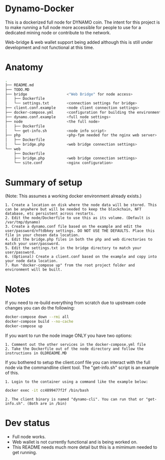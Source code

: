 # Dynamo-Docker

This is a dockerized full node for DYNAMO coin. The intent for this project is to make running a full node more accessible for people to use for a dedicated mining node or contribute to the network.

Web-bridge & web wallet support being added although this is still under development and not functional at this time.


# Anatomy

```bash
.
├── README.md
├── TODO.MD
├── bridge                  <"Web Bridge" for node access>
│   ├── Dockerfile
│   └── settings.txt        <connection settings for bridge>
├── client.conf.example     <node client connection settings>
├── docker-compose.yml      <configuration for building the environment>
├── dynamo.conf.example     <full node settings>
├── node                    <the full node>
│   ├── Dockerfile
│   └── get-info.sh         <node info script>
├── php                     <php-fpm needed for the nginx web server>
│   ├── Dockerfile
│   └── bridge.php          <web bridge connection settings>
└── web
    ├── Dockerfile
    ├── bridge.php          <web bridge connection settings>
    └── site.conf           <nginx configuration>
```

# Summary of setup
(Note: This assumes a working docker environment already exists.)

    1. Create a location on disk where the node data will be stored. This can be anywhere but will be needed to keep the blockchain, NFT database, etc persistent across restarts.
    2. Edit the node/Dockerfile to use this as its volume. (Default is /var/tmp/dynamo)
    3. Create a dynamo.conf file based on the example and edit the user/password/nftdbkey settings. DO NOT USE THE DEFAULTS. Place this file in your chosen data location.
    4. Edit the bridge.php files in both the php and web directories to match your user/password.
    5. Edit the settings.txt in the bridge directory to match your user/password.
    6. (Optional) Create a client.conf based on the example and copy into your node data location.
    7. Run "docker-compose up" from the root project folder and environment will be built.

# Notes

If you need to re-build everything from scratch due to upstream code changes you can do the following:

```bash
docker-compose down --rmi all
docker-compose build --no-cache
docker-compose up
```

If you want to run the node image ONLY you have two options:

    1. Comment out the other services in the docker-compose.yml file
    2. Take the Dockerfile out of the node directory and follow the instructions in OLDREADME.MD


If you bothered to setup the client.conf file you can interact with the full node via the commandline client tool. The "get-info.sh" script is an example of this.

    1. Login to the container using a command like the example below:
```bash
docker exec -it cc4899477f2f /bin/bash
```

    2. The client binary is named "dynamo-cli". You can run that or "get-info.sh". (Both are in /bin)



# Dev status

* Full node works.
* Web wallet is not currently functional and is being worked on.
* This README needs much more detail but this is a mimimum needed to get running.

